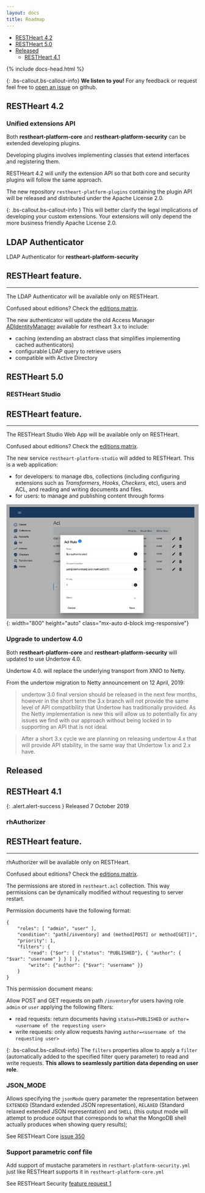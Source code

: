 ```yaml
---
layout: docs
title: Roadmap
---
```


<div markdown="1" class="d-none d-xl-block col-xl-2 order-last bd-toc">

- [RESTHeart 4.2](#restheart-platform-42)
- [RESTHeart 5.0](#restheart-platform-50)
- [Released](#released)
    - [RESTHeart 4.1](#restheart-platform-41)

</div>

<div markdown="1" class="col-12 col-md-9 col-xl-8 py-md-3 bd-content">

{% include docs-head.html %} 

{: .bs-callout.bs-callout-info}
**We listen to you!** For any feedback or request feel free to [open an issue](https://github.com/SoftInstigate/restheart/issues/new) on github. 

## RESTHeart 4.2

### Unified extensions API

Both **restheart-platform-core** and **restheart-platform-security** can be extended developing plugins. 

Developing plugins involves implementing classes that extend interfaces and registering them.

RESTHeart 4.2 will unify the extension API so that both core and security plugins will follow the same approach.

The new repository `restheart-platform-plugins` containing the plugin API will be released and distributed under the Apache License 2.0.

{: .bs-callout.bs-callout-info }
This will better clarify the legal implications of developing your custom extensions. Your extensions will only depend the more business friendly Apache License 2.0.

## LDAP Authenticator

LDAP Authenticator for **restheart-platform-security**

<div class="alert alert-info" role="alert">
    <h2 class="alert-heading"><strong>RESTHeart</strong> feature.</h2>
    <hr class="my-2">
    <p>The LDAP Authenticator will be available only on RESTHeart.</p>
    <p class="small">Confused about editions? Check the <a class="alert-link" href="/editions">editions matrix</a>.</p>
</div>

The new authenticator will update the old Access Manager [ADIdentityManager](https://github.com/SoftInstigate/restheart/blob/3.11.x/src/main/java/org/restheart/security/impl/ADIdentityManager.java) available for restheart 3.x to include:

- caching (extending an abstract class that simplifies implementing cached authenticators)
- configurable LDAP query to retrieve users
- compatible with Active Directory

## RESTHeart 5.0

### RESTHeart Studio

<div class="alert alert-info" role="alert">
    <h2 class="alert-heading"><strong>RESTHeart</strong> feature.</h2>
    <hr class="my-2">
    <p>The RESTHeart Studio Web App will be available only on RESTHeart.</p>
    <p class="small">Confused about editions? Check the <a class="alert-link" href="/editions">editions matrix</a>.</p>
</div>

The new service `restheart-platform-studio` will added to RESTHeart. This is a web application:

- for developers: to manage dbs, collections (including configuring extensions such as *Transformers*, *Hooks*, *Checkers*, etc), users and ACL, and reading and writing documents and files.
- for users: to manage and publishing content through forms

![](/images/restheart-platform-admin-preview.png){:
width="800" height="auto" class="mx-auto d-block img-responsive"}

### Upgrade to undertow 4.0

Both **restheart-platform-core** and **restheart-platform-security**  will updated to use Undertow 4.0.

Undertow 4.0. will replace the underlying transport from XNIO to Netty.

From the undertow migration to Netty announcement on 12 April, 2019: 

> undertow 3.0 final version should be released in the next few months, however in the short term the 3.x branch will not provide the same level of API compatibility that Undertow has traditionally provided. As the Netty implementation is new this will allow us to potentially fix any issues we find with our approach without being locked in to supporting an API that is not ideal. 

> After a short 3.x cycle we are planning on releasing undertow 4.x that will provide API stability, in the same way that Undertow 1.x and 2.x have. 

## Released

## RESTHeart 4.1

{: .alert.alert-success }
Released 7 October 2019

### rhAuthorizer 

<div class="alert alert-info" role="alert">
    <h2 class="alert-heading"><strong>RESTHeart</strong> feature.</h2>
    <hr class="my-2">
    <p>rhAuthorizer will be available only on RESTHeart.</p>
    <p class="small">Confused about editions? Check the <a class="alert-link" href="/editions">editions matrix</a>.</p>
</div>

The permissions are stored in `restheart.acl` collection. This way permissions can be dynamically modified without requesting to server restart. 

Permission documents have the following format:


```
{
    "roles": [ "admin", "user" ],
    "condition": "path[/inventory] and (method[POST] or method[GET])",
    "priority": 1,
    "filters": {
        "read": {"$or": [ {"status": "PUBLISHED"}, { "author": { "$var": "username" } } ] },
        "write": {"author": {"$var": "username" }}
    }
}
```

This permission document means:

Allow POST and GET requests on path `/inventory`for users having role `admin` or `user` applying the following filters:

- read requests: return documents having `status=PUBLISHED` or `author=<username of the requesting user>`
- write requests: only allow requests having `author=<username of the requesting user>`

{: .bs-callout.bs-callout-info}
The `filters` properties allow to apply a `filter` (automatically added to the specified filter query parameter) to read and write requests. **This allows to seamlessly partition data depending on user role**.

### JSON_MODE 

Allows specifying the `jsonMode` query parameter the representation between `EXTENDED` (Standard extended JSON representation), `RELAXED` (Standard relaxed extended JSON representation) and `SHELL` (this output mode will attempt to produce output that corresponds to what the MongoDB shell actually produces when showing query results);

See RESTHeart Core [issue 350](https://github.com/SoftInstigate/restheart/issues/350)

### Support parametric conf file 

Add support of mustache parameters in `resthart-platform-security.yml` just like RESTHeart supports it in `restheart-platform-core.yml`

See RESTHeart Security [feature request 1](https://github.com/SoftInstigate/restheart-security/issues/1)

</div>